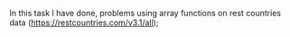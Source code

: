 In this task I have done, problems using array functions on rest countries data (https://restcountries.com/v3.1/all);
